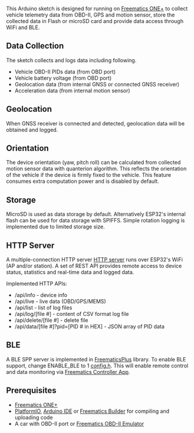 This Arduino sketch is designed for running on [Freematics ONE+](https://freematics.com/products/freematics-one-plus/) to collect vehicle telemetry data from OBD-II, GPS and motion sensor, store the collected data in Flash or microSD card and provide data access through WiFi and BLE.

Data Collection
---------------

The sketch collects and logs data including following.

* Vehicle OBD-II PIDs data (from OBD port)
* Vehicle battery voltage (from OBD port)
* Geolocation data (from internal GNSS or connected GNSS receiver)
* Acceleration data (from internal motion sensor)

Geolocation
-----------

When GNSS receiver is connected and detected, geolocation data will be obtained and logged.

Orientation
-----------

The device orientation (yaw, pitch roll) can be calculated from collected motion sensor data with quanterion algorithm. This reflects the orientation of the vehicle if the device is firmly fixed to the vehicle. This feature consumes extra computation power and is disabled by default.

Storage
-------

MicroSD is used as data storage by default. Alternatively ESP32's internal flash can be used for data storage with SPIFFS. Simple rotation logging is implemented due to limited storage size.

HTTP Server
-----------

A multiple-connection HTTP server [HTTP server](https://github.com/stanleyhuangyc/Freematics/blob/master/libraries/httpd) runs over ESP32's WiFi (AP and/or station). A set of REST API provides remote access to device status, statistics and real-time data and logged data.

Implemented HTTP APIs:

* /api/info - device info
* /api/live - live data (OBD/GPS/MEMS)
* /api/list - list of log files
* /api/log/[file #] - content of CSV format log file
* /api/delete/[file #] - delete file
* /api/data/[file #]?pid=[PID # in HEX] - JSON array of PID data

BLE
---

A BLE SPP server is implemented in [FreematicsPlus](https://github.com/stanleyhuangyc/Freematics/blob/master/libraries/FreematicsPlus) library. To enable BLE support, change ENABLE_BLE to 1 [config.h](config.h). This will enable remote control and data monitoring via [Freematics Controller App](https://freematics.com/software/freematics-controller/).


Prerequisites
-------------

* [Freematics ONE+](https://freematics.com/products/freematics-one-plus/)
* [PlatformIO](http://platformio.org/), [Arduino IDE](https://github.com/espressif/arduino-esp32#installation-instructions) or [Freematics Builder](https://freematics.com/software/arduino-builder) for compiling and uploading code
* A car with OBD-II port or [Freematics OBD-II Emulator](https://freematics.com/products/freematics-obd-emulator-mk2/)

